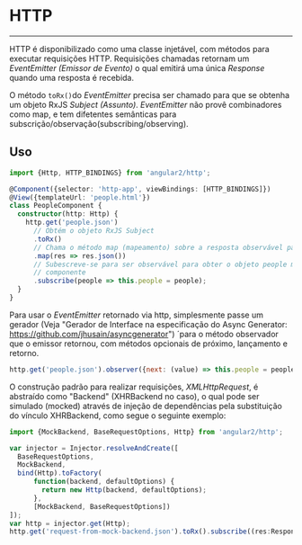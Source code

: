 # HTTP
-----------------------------------

HTTP é disponibilizado como uma classe injetável, com métodos para executar requisições HTTP. Requisições chamadas retornam um *EventEmitter (Emissor de Evento)* o qual emitirá uma única *Response* quando uma resposta é recebida. 

O método `toRx()`do *EventEmitter* precisa ser chamado para que se obtenha um objeto RxJS *Subject (Assunto)*. *EventEmitter* não provê combinadores como map, e tem difetentes semânticas para subscrição/observação(subscribing/observing).

## Uso

```TypeScript
import {Http, HTTP_BINDINGS} from 'angular2/http';

@Component({selector: 'http-app', viewBindings: [HTTP_BINDINGS]})
@View({templateUrl: 'people.html'})
class PeopleComponent {
  constructor(http: Http) {
    http.get('people.json')
      // Obtém o objeto RxJS Subject
      .toRx()
      // Chama o método map (mapeamento) sobre a resposta observável para obter o objeto people (pessoas) mapeamento
      .map(res => res.json())
      // Subescreve-se para ser observável para obter o objeto people mapeado e anexá-lo ao
      // componente
      .subscribe(people => this.people = people);
  }
}
```

Para usar o *EventEmitter* retornado via http, simplesmente passe um gerador (Veja "Gerador de Interface na especificação do Async Generator: https://github.com/jhusain/asyncgenerator") ´para o método observador que o emissor retornou, com métodos opcionais de próximo, lançamento e retorno.

```javascript
http.get('people.json').observer({next: (value) => this.people = people});
```

O construção padrão para realizar requisições, *XMLHttpRequest*, é abstraído como "Backend" (XHRBackend no caso), o qual pode ser simulado (mocked) através de injeção de dependências pela substituição do vínculo XHRBackend, como segue o seguinte exemplo:

```TypeScript
import {MockBackend, BaseRequestOptions, Http} from 'angular2/http';

var injector = Injector.resolveAndCreate([
  BaseRequestOptions,
  MockBackend,
  bind(Http).toFactory(
      function(backend, defaultOptions) {
        return new Http(backend, defaultOptions);
      },
      [MockBackend, BaseRequestOptions])
]);
var http = injector.get(Http);
http.get('request-from-mock-backend.json').toRx().subscribe((res:Response) => doSomething(res));
```
